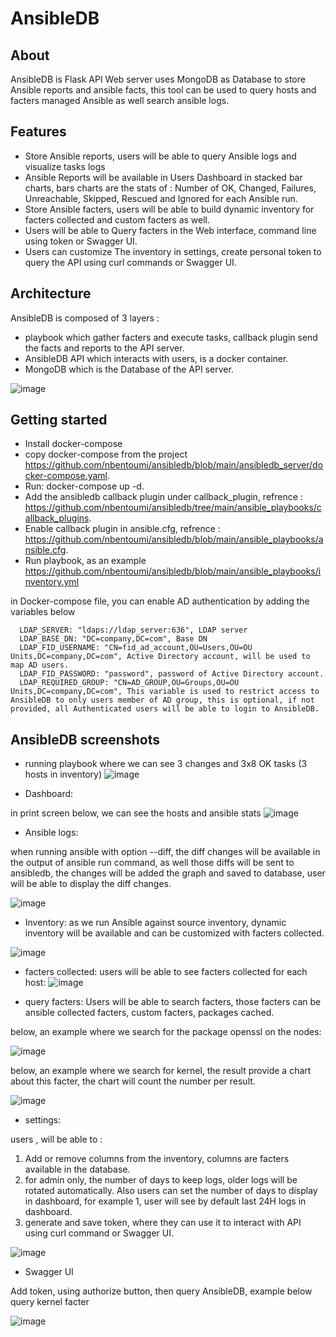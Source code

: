 AnsibleDB
=========================================
About
-----
AnsibleDB is Flask API Web server uses MongoDB as Database to store Ansible reports and ansible facts, this tool can be used to query hosts and facters managed Ansible as well search ansible logs.

Features
--------
* Store Ansible reports, users will be able to query Ansible logs and visualize tasks logs
* Ansible Reports will be available in Users Dashboard in stacked bar charts, bars charts are the stats of : Number of OK, Changed, Failures, Unreachable, Skipped, Rescued and Ignored for each Ansible run.
* Store Ansible facters, users will be able to build dynamic inventory for facters collected and custom facters as well.
* Users will be able to Query facters in the Web interface, command line using token or Swagger UI.
* Users can customize The inventory in settings, create personal token to query the API using curl commands or Swagger UI.

Architecture
--------
AnsibleDB is composed of 3 layers :
* playbook which gather facters and execute tasks, callback plugin send the facts and reports to the API server.
* AnsibleDB API which interacts with users, is a docker container.
* MongoDB which is the Database of the API server.

![image](https://github.com/nbentoumi/ansibledb/assets/6154423/0c6220b4-ec1b-420a-9617-6bd6ce6af6a1)



Getting started
---------------
* Install docker-compose
* copy docker-compose from the project https://github.com/nbentoumi/ansibledb/blob/main/ansibledb_server/docker-compose.yaml.
* Run: docker-compose up -d.
* Add the ansibledb callback plugin under callback_plugin, refrence : https://github.com/nbentoumi/ansibledb/tree/main/ansible_playbooks/callback_plugins.
* Enable callback plugin in ansible.cfg, refrence : https://github.com/nbentoumi/ansibledb/blob/main/ansible_playbooks/ansible.cfg.
* Run playbook, as an example https://github.com/nbentoumi/ansibledb/blob/main/ansible_playbooks/inventory.yml

in Docker-compose file, you can enable AD authentication by adding the variables below

      LDAP_SERVER: "ldaps://ldap_server:636", LDAP server
      LDAP_BASE_DN: "DC=company,DC=com", Base DN
      LDAP_FID_USERNAME: "CN=fid_ad_account,OU=Users,OU=OU Units,DC=company,DC=com", Active Directory account, will be used to map AD users. 
      LDAP_FID_PASSWORD: "password", password of Active Directory account.
      LDAP_REQUIRED_GROUP: "CN=AD_GROUP,OU=Groups,OU=OU Units,DC=company,DC=com", This variable is used to restrict access to AnsibleDB to only users member of AD group, this is optional, if not provided, all Authenticated users will be able to login to AnsibleDB.

AnsibleDB screenshots
---------------
* running playbook where we can see 3 changes and 3x8 OK tasks (3 hosts in inventory)
![image](https://github.com/nbentoumi/ansibledb/assets/6154423/e75e7c0c-beee-4d5a-bbf0-9ae494eaf1e8)


* Dashboard:

in print screen below, we can see the hosts and ansible stats
![image](https://github.com/nbentoumi/ansibledb/assets/6154423/fc54a148-9e95-4888-90d0-c08950f258e2)

* Ansible logs:

when running ansible with option --diff, the diff changes will be available in the output of ansible run command, as well those diffs will be sent to ansibledb, the changes will be added the graph and saved to database, user will be able to display the diff changes.

![image](https://github.com/nbentoumi/ansibledb/assets/6154423/dae6e305-0abc-454d-bbe1-0b49298607d7)

* Inventory:
as we run Ansible against source inventory, dynamic inventory will be available and can be customized with facters collected.

![image](https://github.com/nbentoumi/ansibledb/assets/6154423/618cf575-be2a-462c-aadf-0503db8c3438)

* facters collected:
users will be able to see facters collected for each host:
![image](https://github.com/nbentoumi/ansibledb/assets/6154423/2179e6c6-792f-4dcc-b499-b934358a617f)

* query facters:
Users will be able to search facters, those facters can be ansible collected facters, custom facters, packages cached.

below, an example where we search for the package openssl on the nodes:

![image](https://github.com/nbentoumi/ansibledb/assets/6154423/51008458-3609-48f7-b4fe-330d912bd762)

below, an example where we search for kernel, the result provide a chart about this facter, the chart will count the number per result.

![image](https://github.com/nbentoumi/ansibledb/assets/6154423/f0c39d20-a21d-4f4e-ab3c-a410fcaee9cf)
* settings:

users , will be able to :

1) Add or remove columns from the inventory, columns are facters available in the database.
2) for admin only, the number of days to keep logs, older logs will be rotated automatically. Also users can set the number of days to display in dashboard, for example 1, user will see by default last 24H logs in dashboard.
3) generate and save token, where they can use it to interact with API using curl command or Swagger UI.

![image](https://github.com/nbentoumi/ansibledb/assets/6154423/dac0ef24-7629-48e9-9098-1dd97e955ff8)

* Swagger UI

Add token, using authorize button, then query AnsibleDB, example below query kernel facter

![image](https://github.com/nbentoumi/ansibledb/assets/6154423/7bc85905-6a8f-4e06-9ba7-204a62a2c095)










